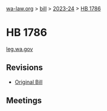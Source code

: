[wa-law.org](/) > [bill](/bill/) > [2023-24](/bill/2023-24/) > [HB 1786](/bill/2023-24/hb/1786/)

# HB 1786
[leg.wa.gov](https://app.leg.wa.gov/billsummary?BillNumber=1786&Year=2023&Initiative=false)

## Revisions
* [Original Bill](1/)

## Meetings
